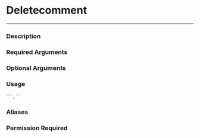 # Deletecomment
---
### Description

### Required Arguments

### Optional Arguments

### Usage
\`\`\`
.
\`\`\`
### Aliases

### Permission Required
